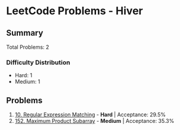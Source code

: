 # LeetCode Problems - Hiver

## Summary
Total Problems: 2

### Difficulty Distribution

- Hard: 1
- Medium: 1

## Problems

1. [10. Regular Expression Matching](https://leetcode.com/problems/regular-expression-matching/) - **Hard** | Acceptance: 29.5%
2. [152. Maximum Product Subarray](https://leetcode.com/problems/maximum-product-subarray/) - **Medium** | Acceptance: 35.3%